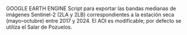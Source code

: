 GOOGLE EARTH ENGINE
Script para exportar las bandas medianas de imágenes Sentinel-2 (2LA y 2LB) correspondientes a la estación seca (mayo–octubre) entre 2017 y 2024. El AOI es modificable; por defecto se utiliza el Salar de Pozuelos.
